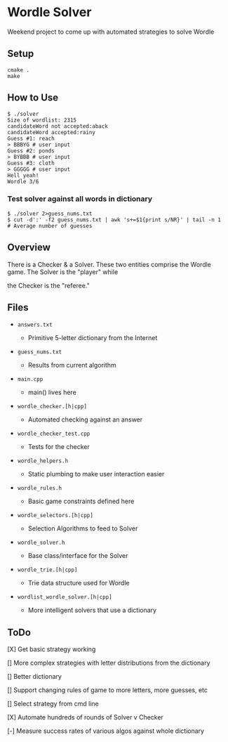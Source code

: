 # Wordle Solver

Weekend project to come up with automated strategies to solve Wordle

## Setup
```
cmake .
make
```

## How to Use

```
$ ./solver
Size of wordlist: 2315
candidateWord not accepted:aback
candidateWord accepted:rainy
Guess #1: reach
> BBBYG # user input
Guess #2: ponds
> BYBBB # user input
Guess #3: cloth
> GGGGG # user input
Hell yeah!
Wordle 3/6
```

### Test solver against all words in dictionary
```
$ ./solver 2>guess_nums.txt
$ cut -d':' -f2 guess_nums.txt | awk 's+=$1{print s/NR}' | tail -n 1   # Average number of guesses
```

## Overview

There is a Checker & a Solver. These two entities comprise the Wordle game. The Solver is the "player" while

the Checker is the "referee."


## Files

- `answers.txt`

  - Primitive 5-letter dictionary from the Internet

- `guess_nums.txt`

  - Results from current algorithm

- `main.cpp`

  - main() lives here

- `wordle_checker.[h|cpp]`

  - Automated checking against an answer

- `wordle_checker_test.cpp`

  - Tests for the checker

- `wordle_helpers.h`

  - Static plumbing to make user interaction easier

- `wordle_rules.h`

  - Basic game constraints defined here

- `wordle_selectors.[h|cpp]`

  - Selection Algorithms to feed to Solver

- `wordle_solver.h`

  - Base class/interface for the Solver

- `wordle_trie.[h|cpp]`

  - Trie data structure used for Wordle

- `wordlist_wordle_solver.[h|cpp]`

  - More intelligent solvers that use a dictionary


## ToDo

[X] Get basic strategy working

[] More complex strategies with letter distributions from the dictionary

[] Better dictionary

[] Support changing rules of game to more letters, more guesses, etc

[] Select strategy from cmd line

[X] Automate hundreds of rounds of Solver v Checker

[-] Measure success rates of various algos against whole dictionary
